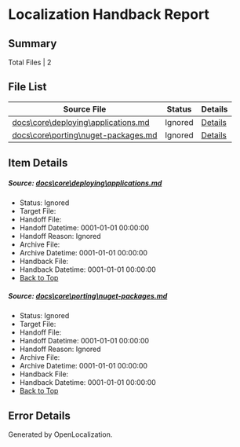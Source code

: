 # <a name='report-top'></a> Localization Handback Report

## Summary
 Total Files | 2

## File List
 Source File | Status | Details 
 ----------- | ------ | ------- 
 [docs\core\deploying\applications.md](https://github.com/dotnet/docs/blob/2c57b5cebd63b1d94b127cd269e3b319fb24dd97/docs/core/deploying/applications.md) | Ignored | [Details](#e3825b880ef73e176fb23618d9814e2d54f692c832)
 [docs\core\porting\nuget-packages.md](https://github.com/dotnet/docs/blob/2c57b5cebd63b1d94b127cd269e3b319fb24dd97/docs/core/porting/nuget-packages.md) | Ignored | [Details](#3726a5f833bb2fae18a918072c85316984d0d46755)

## Item Details
##### <a name='e3825b880ef73e176fb23618d9814e2d54f692c832'></a> Source: [docs\core\deploying\applications.md](https://github.com/dotnet/docs/blob/2c57b5cebd63b1d94b127cd269e3b319fb24dd97/docs/core/deploying/applications.md)
* Status: Ignored
* Target File: 
* Handoff File: 
* Handoff Datetime: 0001-01-01 00:00:00
* Handoff Reason: Ignored
* Archive File: 
* Archive Datetime: 0001-01-01 00:00:00
* Handback File: 
* Handback Datetime: 0001-01-01 00:00:00
* [Back to Top](#report-top)

##### <a name='3726a5f833bb2fae18a918072c85316984d0d46755'></a> Source: [docs\core\porting\nuget-packages.md](https://github.com/dotnet/docs/blob/2c57b5cebd63b1d94b127cd269e3b319fb24dd97/docs/core/porting/nuget-packages.md)
* Status: Ignored
* Target File: 
* Handoff File: 
* Handoff Datetime: 0001-01-01 00:00:00
* Handoff Reason: Ignored
* Archive File: 
* Archive Datetime: 0001-01-01 00:00:00
* Handback File: 
* Handback Datetime: 0001-01-01 00:00:00
* [Back to Top](#report-top)


## Error Details

Generated by OpenLocalization.
